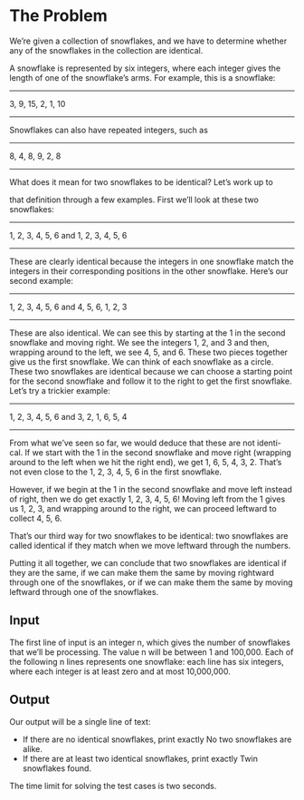 # The Problem

We’re given a collection of snowflakes, and we have to determine whether
any of the snowflakes in the collection are identical.

A snowflake is represented by six integers, where each integer gives the
length of one of the snowflake’s arms.
For example, this is a snowflake:

---
3, 9, 15, 2, 1, 10

---

Snowflakes can also have repeated integers, such as

---
8, 4, 8, 9, 2, 8

---

What does it mean for two snowflakes to be identical? Let’s work up to

that definition through a few examples.
First we’ll look at these two snowflakes:

---
1, 2, 3, 4, 5, 6
and
1, 2, 3, 4, 5, 6

---

These are clearly identical because the integers in one snowflake match
the integers in their corresponding positions in the other snowflake.
Here’s our second example:

---
1, 2, 3, 4, 5, 6
and
4, 5, 6, 1, 2, 3

---

These are also identical. We can see this by starting at the 1 in the second snowflake and moving right. We see the integers 1, 2, and 3 and then,
wrapping around to the left, we see 4, 5, and 6. These two pieces together
give us the first snowflake.
We can think of each snowflake as a circle. These two snowflakes are
identical because we can choose a starting point for the second snowflake
and follow it to the right to get the first snowflake.
Let’s try a trickier example:

---
1, 2, 3, 4, 5, 6
and
3, 2, 1, 6, 5, 4

---

From what we’ve seen so far, we would deduce that these are not identi-
cal. If we start with the 1 in the second snowflake and move right (wrapping around to the left when we hit the right end), we get 1, 6, 5, 4, 3, 2. That’s
not even close to the 1, 2, 3, 4, 5, 6 in the first snowflake.

However, if we begin at the 1 in the second snowflake and move left instead of right, then we do get exactly 1, 2, 3, 4, 5, 6! Moving left from the 1
gives us 1, 2, 3, and wrapping around to the right, we can proceed leftward
to collect 4, 5, 6.

That’s our third way for two snowflakes to be identical: two snowflakes
are called identical if they match when we move leftward through the
numbers.

Putting it all together, we can conclude that two snowflakes are identical if they are the same, if we can make them the same by moving rightward
through one of the snowflakes, or if we can make them the same by moving
leftward through one of the snowflakes.

## Input

The first line of input is an integer n, which gives the number of snowflakes
that we’ll be processing. The value n will be between 1 and 100,000. Each
of the following n lines represents one snowflake: each line has six integers,
where each integer is at least zero and at most 10,000,000.

## Output

Our output will be a single line of text:

- If there are no identical snowflakes, print exactly No two snowflakes are alike.
- If there are at least two identical snowflakes, print exactly
Twin snowflakes found.

The time limit for solving the test cases is two seconds.
